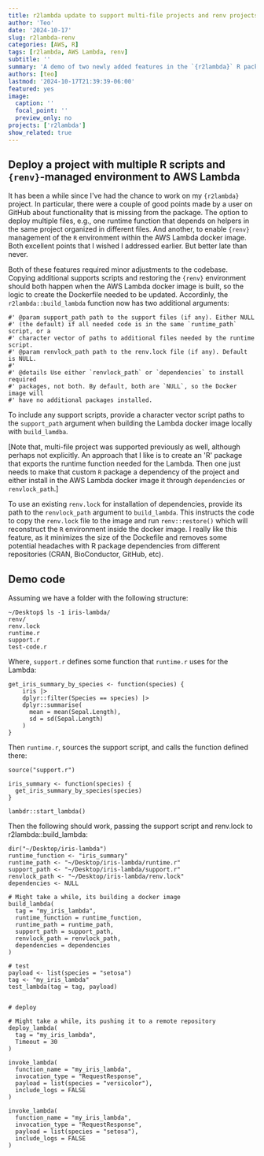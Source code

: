 ```yaml
---
title: r2lambda update to support multi-file projects and renv projects
author: 'Teo'
date: '2024-10-17'
slug: r2lambda-renv
categories: [AWS, R]
tags: [r2lambda, AWS Lambda, renv]
subtitle: ''
summary: 'A demo of two newly added features in the `{r2lambda}` R package. How to deploy R projects with multiple files, and how to use the `{renv}` lockfile to manage dependencies in the AWS Lambda docker image'
authors: [teo]
lastmod: '2024-10-17T21:39:39-06:00'
featured: yes
image:
  caption: ''
  focal_point: ''
  preview_only: no
projects: ['r2lambda']
show_related: true
---
```



## Deploy a project with multiple R scripts and `{renv}`-managed environment to AWS Lambda

It has been a while since I've had the chance to work on my `{r2lambda}` 
project. In particular, there were a couple of good points made by a user on 
GitHub about functionality that is missing from the package. The option to 
deploy multiple files, e.g., one runtime function that depends on helpers in
the same project organized in different files. And another, to enable `{renv}`
management of the `R` environment within the AWS Lambda docker image. Both 
excellent points that I wished I addressed earlier. But better late than never.

Both of these features required minor adjustments to the codebase. Copying 
additional supports scripts and restoring the `{renv}` environment should both
happen when the AWS Lambda docker image is built, so the logic to create the 
Dockerfile needed to be updated. Accordinly, the `r2lambda::build_lambda` 
function now has two additional arguments:

```
#' @param support_path path to the support files (if any). Either NULL 
#' (the default) if all needed code is in the same `runtime_path` script, or a 
#' character vector of paths to additional files needed by the runtime script.
#' @param renvlock_path path to the renv.lock file (if any). Default is NULL.
#' 
#' @details Use either `renvlock_path` or `dependencies` to install required
#' packages, not both. By default, both are `NULL`, so the Docker image will
#' have no additional packages installed.
```

To include any support scripts, provide a character vector script paths to 
the `support_path` argument when building the Lambda docker image locally with
`build_lamdba`. 

[Note that, multi-file project was supported previously as well,
although perhaps not explicitly. An approach that I like is to create an 'R' 
package that exports the runtime function needed for the Lambda. Then one just
needs to make that custom `R` package a dependency of the project and either
install in the AWS Lambda docker image it through `dependencies` or 
`renvlock_path`.]

To use an existing `renv.lock` for installation of dependencies, provide its 
path to the `renvlock_path` argument to `build_lambda`. This instructs the code
to copy the `renv.lock` file to the image and run `renv::restore()` which will 
reconstruct the `R` environment inside the docker image. I really like this 
feature, as it minimizes the size of the Dockefile and removes some potential
headaches with R package dependencies from different repositories (CRAN, 
BioConductor, GitHub, etc).

## Demo code

Assuming we have a folder with the following structure:

```
~/Desktop$ ls -1 iris-lambda/
renv/
renv.lock
runtime.r
support.r
test-code.r
```

Where, `support.r` defines some function that `runtime.r` uses for the Lambda:

```
get_iris_summary_by_species <- function(species) {
    iris |>
    dplyr::filter(Species == species) |>
    dplyr::summarise(
      mean = mean(Sepal.Length),
      sd = sd(Sepal.Length)
    )
}
```

Then `runtime.r`, sources the support script, and calls the function defined 
there:

```
source("support.r")

iris_summary <- function(species) {
  get_iris_summary_by_species(species)
}

lambdr::start_lambda()
```

Then the following should work, passing the support script and renv.lock to 
r2lambda::build_lambda:

```
dir("~/Desktop/iris-lambda")
runtime_function <- "iris_summary"
runtime_path <- "~/Desktop/iris-lambda/runtime.r"
support_path <- "~/Desktop/iris-lambda/support.r"
renvlock_path <- "~/Desktop/iris-lambda/renv.lock"
dependencies <- NULL

# Might take a while, its building a docker image
build_lambda(
  tag = "my_iris_lambda",
  runtime_function = runtime_function,
  runtime_path = runtime_path,
  support_path = support_path,
  renvlock_path = renvlock_path,
  dependencies = dependencies
)

# test
payload <- list(species = "setosa")
tag <- "my_iris_lambda"
test_lambda(tag = tag, payload)


# deploy

# Might take a while, its pushing it to a remote repository
deploy_lambda(
  tag = "my_iris_lambda",
  Timeout = 30
)

invoke_lambda(
  function_name = "my_iris_lambda",
  invocation_type = "RequestResponse",
  payload = list(species = "versicolor"),
  include_logs = FALSE
)

invoke_lambda(
  function_name = "my_iris_lambda",
  invocation_type = "RequestResponse",
  payload = list(species = "setosa"),
  include_logs = FALSE
)
``` 